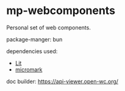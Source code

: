 # mp-webcomponents

Personal set of web components.

package-manger: bun

dependencies used:

 * [Lit](https://github.com/lit/lit/)
 * [micromark](https://github.com/micromark/micromark)

doc builder: 
https://api-viewer.open-wc.org/
